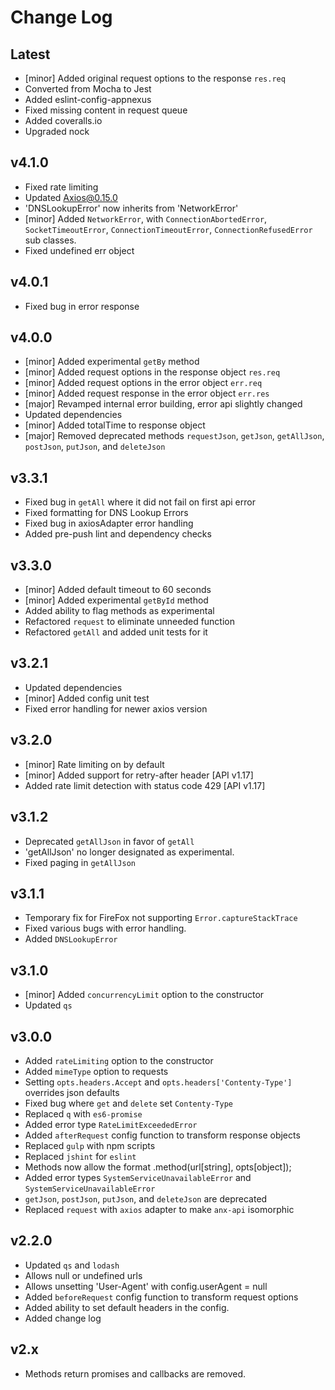 # Change Log

## Latest

* [minor] Added original request options to the response `res.req`
* Converted from Mocha to Jest
* Added eslint-config-appnexus
* Fixed missing content in request queue
* Added coveralls.io
* Upgraded nock

## v4.1.0

* Fixed rate limiting
* Updated Axios@0.15.0
* 'DNSLookupError' now inherits from 'NetworkError'
* [minor] Added `NetworkError`, with `ConnectionAbortedError`, `SocketTimeoutError`, `ConnectionTimeoutError`, `ConnectionRefusedError` sub classes.
* Fixed undefined err object

## v4.0.1

* Fixed bug in error response

## v4.0.0

* [minor] Added experimental `getBy` method
* [minor] Added request options in the response object `res.req`
* [minor] Added request options in the error object `err.req`
* [minor] Added request response in the error object `err.res`
* [major] Revamped internal error building, error api slightly changed
* Updated dependencies
* [minor] Added totalTime to response object
* [major] Removed deprecated methods `requestJson`, `getJson`, `getAllJson`, `postJson`, `putJson`, and `deleteJson`

## v3.3.1

* Fixed bug in `getAll` where it did not fail on first api error
* Fixed formatting for DNS Lookup Errors
* Fixed bug in axiosAdapter error handling
* Added pre-push lint and dependency checks

## v3.3.0

* [minor] Added default timeout to 60 seconds
* [minor] Added experimental `getById` method
* Added ability to flag methods as experimental
* Refactored `request` to eliminate unneeded function
* Refactored `getAll` and added unit tests for it

## v3.2.1

* Updated dependencies
* [minor] Added config unit test
* Fixed error handling for newer axios version

## v3.2.0

* [minor] Rate limiting on by default
* [minor] Added support for retry-after header [API v1.17]
* Added rate limit detection with status code 429 [API v1.17]

## v3.1.2

* Deprecated `getAllJson` in favor of `getAll`
* 'getAllJson' no longer designated as experimental.
* Fixed paging in `getAllJson`

## v3.1.1

* Temporary fix for FireFox not supporting `Error.captureStackTrace`
* Fixed various bugs with error handling.
* Added `DNSLookupError`

## v3.1.0

* [minor] Added `concurrencyLimit` option to the constructor
* Updated `qs`

## v3.0.0

* Added `rateLimiting` option to the constructor
* Added `mimeType` option to requests
* Setting `opts.headers.Accept` and `opts.headers['Contenty-Type']` overrides json defaults
* Fixed bug where `get` and `delete` set `Contenty-Type`
* Replaced `q` with `es6-promise`
* Added error type `RateLimitExceededError`
* Added `afterRequest` config function to transform response objects
* Replaced `gulp` with npm scripts
* Replaced `jshint` for `eslint`
* Methods now allow the format .method(url[string], opts[object]);
* Added error types `SystemServiceUnavailableError` and `SystemServiceUnavailableError`
* `getJson`, `postJson`, `putJson`, and `deleteJson` are deprecated
* Replaced `request` with `axios` adapter to make `anx-api` isomorphic

## v2.2.0

* Updated `qs` and `lodash`
* Allows null or undefined urls
* Allows unsetting 'User-Agent' with config.userAgent = null
* Added `beforeRequest` config function to transform request options
* Added ability to set default headers in the config.
* Added change log

## v2.x

* Methods return promises and callbacks are removed.
